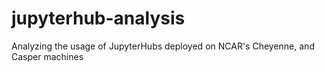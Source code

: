 # jupyterhub-analysis
Analyzing the usage of JupyterHubs deployed on NCAR's Cheyenne, and Casper machines
